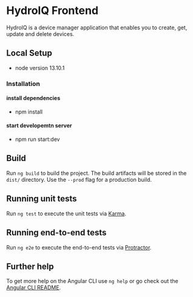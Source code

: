 # HydroIQ  Frontend

HydroIQ is a device manager application that enables you to create, get, update and delete devices.

## Local Setup
  - node version 13.10.1
  
### Installation

#### install dependencies
  - npm install
  
#### start developemtn server
  - npm run start:dev

## Build

Run `ng build` to build the project. The build artifacts will be stored in the `dist/` directory. Use the `--prod` flag for a production build.

## Running unit tests

Run `ng test` to execute the unit tests via [Karma](https://karma-runner.github.io).

## Running end-to-end tests

Run `ng e2e` to execute the end-to-end tests via [Protractor](http://www.protractortest.org/).

## Further help

To get more help on the Angular CLI use `ng help` or go check out the [Angular CLI README](https://github.com/angular/angular-cli/blob/master/README.md).
